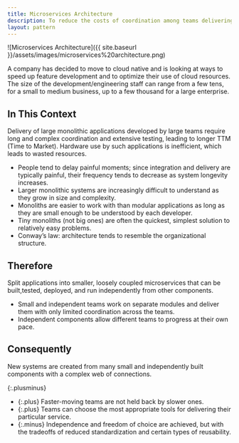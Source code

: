 ```yaml
---
title: Microservices Architecture
description: To reduce the costs of coordination among teams delivering large monolithic applications,build the software as a suite of modular services that are built, deployed, and operated independently
layout: pattern
---
```


![Microservices Architecture]({{ site.baseurl }}/assets/images/microservices%20architecture.png)

A company has decided to move to cloud native and is looking at ways to speed up feature development and to optimize their use of cloud resources. The size of the development/engineering staff can range from a few tens, for a small to medium business, up to a few thousand for a large enterprise.

## In This Context

Delivery of large monolithic applications developed by large teams require long and complex coordination and extensive testing, leading to longer TTM (Time to Market). Hardware use by such applications is inefficient, which leads to wasted resources.

- People tend to delay painful moments; since integration and delivery are typically painful, their frequency tends to decrease as system longevity increases.
- Larger monolithic systems are increasingly difficult to understand as they grow in size and complexity.
- Monoliths are easier to work with than modular applications as long as they are small enough to be understood by each developer.
- Tiny monoliths (not big ones) are often the quickest, simplest solution to relatively easy problems.
- Conway’s law: architecture tends to resemble the organizational structure.

## Therefore

Split applications into smaller, loosely coupled microservices that can be built,tested, deployed, and run independently from other components.

- Small and independent teams work on separate modules and deliver them with only limited coordination across the teams.
- Independent components allow different teams to progress at their own pace.

## Consequently

New systems are created from many small and independently built components with a complex web of connections.

{:.plusminus}
- {:.plus} Faster-moving teams are not held back by slower ones.
- {:.plus} Teams can choose the most appropriate tools for delivering their particular service.
- {:.minus} Independence and freedom of choice are achieved, but with the tradeoffs of reduced standardization and certain types of reusability.
